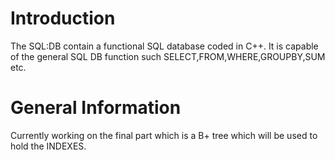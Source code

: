 # Introduction
  
  The SQL:DB contain a functional SQL database coded in C++. It is capable of the general SQL DB function such 
  SELECT,FROM,WHERE,GROUPBY,SUM etc.

# General Information
  Currently working on the final part which is a B+ tree which will be used to hold the INDEXES.
